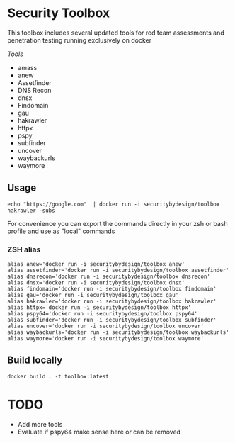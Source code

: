 # Security Toolbox

This toolbox includes several updated tools for red team assessments and penetration testing running exclusively on docker

*Tools*

- amass
- anew
- Assetfinder
- DNS Recon
- dnsx
- Findomain
- gau
- hakrawler
- httpx
- pspy
- subfinder
- uncover
- waybackurls
- waymore
  
## Usage

```
echo "https://google.com"  | docker run -i securitybydesign/toolbox hakrawler -subs
```

For convenience you can export the commands directly in your zsh or bash profile and use as "local" commands

### ZSH alias

```
alias anew='docker run -i securitybydesign/toolbox anew'
alias assetfinder='docker run -i securitybydesign/toolbox assetfinder'
alias dnsrecon='docker run -i securitybydesign/toolbox dnsrecon'
alias dnsx='docker run -i securitybydesign/toolbox dnsx'
alias findomain='docker run -i securitybydesign/toolbox findomain'
alias gau='docker run -i securitybydesign/toolbox gau'
alias hakrawler='docker run -i securitybydesign/toolbox hakrawler'
alias httpx='docker run -i securitybydesign/toolbox httpx'
alias pspy64='docker run -i securitybydesign/toolbox pspy64'
alias subfinder='docker run -i securitybydesign/toolbox subfinder'
alias uncover='docker run -i securitybydesign/toolbox uncover'
alias waybackurls='docker run -i securitybydesign/toolbox waybackurls'
alias waymore='docker run -i securitybydesign/toolbox waymore'
```


## Build locally

```
docker build . -t toolbox:latest
```

# TODO

- Add more tools
- Evaluate if pspy64 make sense here or can be removed